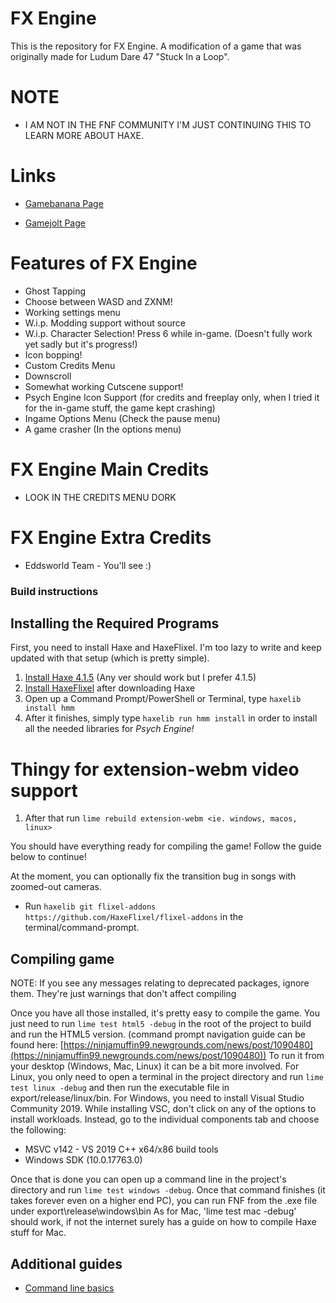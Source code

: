 # FX Engine

This is the repository for FX Engine. A modification of a game that was originally made for Ludum Dare 47 "Stuck In a Loop".

# NOTE

* I AM NOT IN THE FNF COMMUNITY I'M JUST CONTINUING THIS TO LEARN MORE ABOUT HAXE.

# Links

* [Gamebanana Page](https://gamebanana.com/mods/447020)

* [Gamejolt Page](https://gamejolt.com/games/fnffxenginelmao/812241)

# Features of FX Engine

- Ghost Tapping
- Choose between WASD and ZXNM!
- Working settings menu
- W.i.p. Modding support without source
- W.i.p. Character Selection! Press 6 while in-game. (Doesn't fully work yet sadly but it's progress!)
- Icon bopping!
- Custom Credits Menu
- Downscroll
- Somewhat working Cutscene support!
- Psych Engine Icon Support (for credits and freeplay only, when I tried it for the in-game stuff, the game kept crashing)
- Ingame Options Menu (Check the pause menu)
- A game crasher (In the options menu)

# FX Engine Main Credits

- LOOK IN THE CREDITS MENU DORK

# FX Engine Extra Credits

* Eddsworld Team - You'll see :)

### Build instructions

## Installing the Required Programs

First, you need to install Haxe and HaxeFlixel. I'm too lazy to write and keep updated with that setup (which is pretty simple). 
1. [Install Haxe 4.1.5](https://haxe.org/download/version/4.1.5/) (Any ver should work but I prefer 4.1.5)
2. [Install HaxeFlixel](https://haxeflixel.com/documentation/install-haxeflixel/) after downloading Haxe
3. Open up a Command Prompt/PowerShell or Terminal, type `haxelib install hmm`
4. After it finishes, simply type `haxelib run hmm install` in order to install all the needed libraries for *Psych Engine!*

# Thingy for extension-webm video support
1. After that run `lime rebuild extension-webm <ie. windows, macos, linux>`

You should have everything ready for compiling the game! Follow the guide below to continue!

At the moment, you can optionally fix the transition bug in songs with zoomed-out cameras.
- Run `haxelib git flixel-addons https://github.com/HaxeFlixel/flixel-addons` in the terminal/command-prompt.

## Compiling game
NOTE: If you see any messages relating to deprecated packages, ignore them. They're just warnings that don't affect compiling

Once you have all those installed, it's pretty easy to compile the game. You just need to run `lime test html5 -debug` in the root of the project to build and run the HTML5 version. (command prompt navigation guide can be found here: [https://ninjamuffin99.newgrounds.com/news/post/1090480](https://ninjamuffin99.newgrounds.com/news/post/1090480))
To run it from your desktop (Windows, Mac, Linux) it can be a bit more involved. For Linux, you only need to open a terminal in the project directory and run `lime test linux -debug` and then run the executable file in export/release/linux/bin. For Windows, you need to install Visual Studio Community 2019. While installing VSC, don't click on any of the options to install workloads. Instead, go to the individual components tab and choose the following:
* MSVC v142 - VS 2019 C++ x64/x86 build tools
* Windows SDK (10.0.17763.0)

Once that is done you can open up a command line in the project's directory and run `lime test windows -debug`. Once that command finishes (it takes forever even on a higher end PC), you can run FNF from the .exe file under export\release\windows\bin
As for Mac, 'lime test mac -debug' should work, if not the internet surely has a guide on how to compile Haxe stuff for Mac.

## Additional guides

- [Command line basics](https://ninjamuffin99.newgrounds.com/news/post/1090480)

